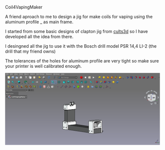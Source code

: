 Coil4VapingMaker

A friend aproach to me to design a jig for make coils for vaping using the aluminum profile _ as main frame.

I started from some basic designs of clapton jig from [cults3d](https://cults3d.com/es/modelo-3d/herramientas/quitavueltas-resistencias-vapeo-608) so I have developed all the idea from there.

I desingned all the jig to use it with the Bosch drill model PSR 14,4 LI-2 (the drill that my friend owns)

The tolerances of the holes for aluminum profile are very tight so make sure your printer is well calibrated enough.

![alt text](https://github.com/Imejpul/3DPrinting/blob/main/19_Coil4VapingMaker/Coil4VapingMaker.png "FreeCad View")
